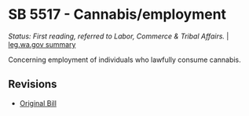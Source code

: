 # SB 5517 - Cannabis/employment
*Status: First reading, referred to Labor, Commerce & Tribal Affairs.* | [leg.wa.gov summary](https://app.leg.wa.gov/billsummary?BillNumber=5517&Year=2021)

Concerning employment of individuals who lawfully consume cannabis.

## Revisions
* [Original Bill](1/)